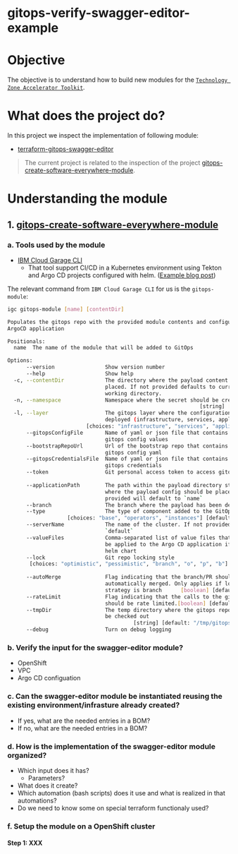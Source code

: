 # gitops-verify-swagger-editor-example

# Objective

The objective is to understand how to build new modules for the [`Technology Zone Accelerator Toolkit`](https://modules.cloudnativetoolkit.dev/).

# What does the project do?

In this project we inspect the implementation of following module:

* [terraform-gitops-swagger-editor](https://github.com/cloud-native-toolkit/terraform-gitops-swagger-editor) 

> The current project is related to the inspection of the project [gitops-create-software-everywhere-module](https://github.com/thomassuedbroecker/gitops-create-software-everywhere-module).

# Understanding the module

## 1. [gitops-create-software-everywhere-module](https://github.com/thomassuedbroecker/gitops-create-software-everywhere-module)

### a. Tools used by the module

  * [IBM Cloud Garage CLI](https://github.com/cloud-native-toolkit/ibm-garage-cloud-cli)
    * That tool support CI/CD in a Kubernetes environment using Tekton and Argo CD projects configured with helm. ([Example blog post](https://suedbroecker.net/2021/03/24/start-with-cicd-using-the-cloud-native-toolkit/)) 

The relevant command from `IBM Cloud Garage CLI` for us is the `gitops-module`:
    
```sh
igc gitops-module [name] [contentDir]

Populates the gitops repo with the provided module contents and configures the
ArgoCD application

Positionals:
  name  The name of the module that will be added to GitOps             [string]

Options:
      --version                Show version number                     [boolean]
      --help                   Show help                               [boolean]
  -c, --contentDir             The directory where the payload content has been
                               placed. If not provided defaults to current
                               working directory.                       [string]
  -n, --namespace              Namespace where the secret should be created
                                                             [string] [required]
  -l, --layer                  The gitops layer where the configuration will be
                               deployed (infrastructure, services, applications)
                         [choices: "infrastructure", "services", "applications"]
      --gitopsConfigFile       Name of yaml or json file that contains the
                               gitops config values                     [string]
      --bootstrapRepoUrl       Url of the bootstrap repo that contains the
                               gitops config yaml                       [string]
      --gitopsCredentialsFile  Name of yaml or json file that contains the
                               gitops credentials                       [string]
      --token                  Git personal access token to access gitops repo
                                                                        [string]
      --applicationPath        The path within the payload directory structure
                               where the payload config should be placed. If not
                               provided will default to `name`          [string]
      --branch                 The branch where the payload has been deployed
      --type                   The type of component added to the GitOps repo.
                   [choices: "base", "operators", "instances"] [default: "base"]
      --serverName             The name of the cluster. If not provided will use
                               `default`
      --valueFiles             Comma-separated list of value files that should
                               be applied to the Argo CD application if using a
                               helm chart
      --lock                   Git repo locking style
       [choices: "optimistic", "pessimistic", "branch", "o", "p", "b"] [default:
                                                                       "branch"]
      --autoMerge              Flag indicating that the branch/PR should be
                               automatically merged. Only applies if lock
                               strategy is branch      [boolean] [default: true]
      --rateLimit              Flag indicating that the calls to the git api
                               should be rate limited.[boolean] [default: false]
      --tmpDir                 The temp directory where the gitops repo should
                               be checked out
                                        [string] [default: "/tmp/gitops-module"]
      --debug                  Turn on debug logging                   [boolean]
```

### b. Verify the input for the swagger-editor module?

  * OpenShift
  * VPC
  * Argo CD configuation

### c. Can the swagger-editor module be instantiated reusing the existing environment/infrasture already created?

  * If yes, what are the needed entries in a BOM?
  * If no, what are the needed entries in a BOM?

### d. How is the implementation of the swagger-editor module organized?

  * Which input does it has?
    * Parameters?
  * What does it create?
  * Which automation (bash scripts) does it use and what is realized in that automations?
  * Do we need to know some on special terraform functionaly used?

### f. Setup the module on a OpenShift cluster

#### Step 1: XXX